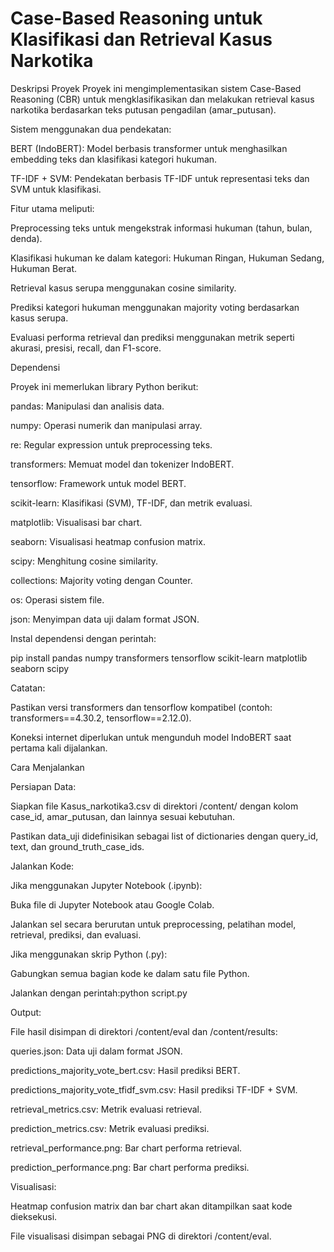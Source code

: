 # Case-Based Reasoning untuk Klasifikasi dan Retrieval Kasus Narkotika
Deskripsi Proyek
Proyek ini mengimplementasikan sistem Case-Based Reasoning (CBR) untuk mengklasifikasikan dan melakukan retrieval kasus narkotika berdasarkan teks putusan pengadilan (amar_putusan).

Sistem menggunakan dua pendekatan:

BERT (IndoBERT): Model berbasis transformer untuk menghasilkan embedding teks dan klasifikasi kategori hukuman.

TF-IDF + SVM: Pendekatan berbasis TF-IDF untuk representasi teks dan SVM untuk klasifikasi.

Fitur utama meliputi:

Preprocessing teks untuk mengekstrak informasi hukuman (tahun, bulan, denda).

Klasifikasi hukuman ke dalam kategori: Hukuman Ringan, Hukuman Sedang, Hukuman Berat.

Retrieval kasus serupa menggunakan cosine similarity.

Prediksi kategori hukuman menggunakan majority voting berdasarkan kasus serupa.

Evaluasi performa retrieval dan prediksi menggunakan metrik seperti akurasi, presisi, recall, dan F1-score.



Dependensi

Proyek ini memerlukan library Python berikut:

pandas: Manipulasi dan analisis data.

numpy: Operasi numerik dan manipulasi array.

re: Regular expression untuk preprocessing teks.

transformers: Memuat model dan tokenizer IndoBERT.

tensorflow: Framework untuk model BERT.

scikit-learn: Klasifikasi (SVM), TF-IDF, dan metrik evaluasi.

matplotlib: Visualisasi bar chart.

seaborn: Visualisasi heatmap confusion matrix.

scipy: Menghitung cosine similarity.

collections: Majority voting dengan Counter.

os: Operasi sistem file.

json: Menyimpan data uji dalam format JSON.

Instal dependensi dengan perintah:

pip install pandas numpy transformers tensorflow scikit-learn matplotlib seaborn scipy

Catatan:

Pastikan versi transformers dan tensorflow kompatibel (contoh: transformers==4.30.2, tensorflow==2.12.0).

Koneksi internet diperlukan untuk mengunduh model IndoBERT saat pertama kali dijalankan.

Cara Menjalankan

Persiapan Data:

Siapkan file Kasus_narkotika3.csv di direktori /content/ dengan kolom case_id, amar_putusan, dan lainnya sesuai kebutuhan.

Pastikan data_uji didefinisikan sebagai list of dictionaries dengan query_id, text, dan ground_truth_case_ids.

Jalankan Kode:

Jika menggunakan Jupyter Notebook (.ipynb):

Buka file di Jupyter Notebook atau Google Colab.

Jalankan sel secara berurutan untuk preprocessing, pelatihan model, retrieval, prediksi, dan evaluasi.


Jika menggunakan skrip Python (.py):

Gabungkan semua bagian kode ke dalam satu file Python.

Jalankan dengan perintah:python script.py


Output:

File hasil disimpan di direktori /content/eval dan /content/results:

queries.json: Data uji dalam format JSON.

predictions_majority_vote_bert.csv: Hasil prediksi BERT.

predictions_majority_vote_tfidf_svm.csv: Hasil prediksi TF-IDF + SVM.

retrieval_metrics.csv: Metrik evaluasi retrieval.

prediction_metrics.csv: Metrik evaluasi prediksi.

retrieval_performance.png: Bar chart performa retrieval.

prediction_performance.png: Bar chart performa prediksi.

Visualisasi:

Heatmap confusion matrix dan bar chart akan ditampilkan saat kode dieksekusi.

File visualisasi disimpan sebagai PNG di direktori /content/eval.
